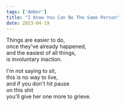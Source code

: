 ```yaml
---
tags: ['Amber']
title: "I Know You Can Be The Same Person"
date: 2023-04-19
---
```


Things are easier to do,  
once they've already happened,  
and the easiest of all things,  
is involuntary inaction.

I'm not saying to sit,  
this is no way to live,  
and if you don't hit pause  
on this shit  
you'll give her one more to grieve.
